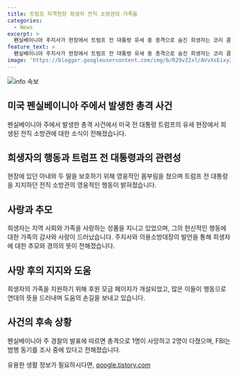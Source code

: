 ```yaml
---
title: 트럼프 피격현장 희생자 전직 소방관의 가족들
categories:
  - News
excerpt: >
  펜실베이니아 주지사가 현장에서 트럼프 전 대통령 유세 중 총격으로 숨진 희생자는 코리 콤퍼라토레(50세) 전 소방관이었음을 밝혔다. 코리는 가족을 지키기 위해 몸을 던지며 영웅으로 숨졌고, 지역사회와 가족을 사랑했으며 트럼프 전 대통령의 열렬한 지지자였다. 펜실베이니아 경찰은 1명 사망하고 2명 다쳤으며, FBI는 범인으로 토머스 매슈 크룩스를 확인했으나 동기는 아직 알려지지 않았다.
feature_text: >
  펜실베이니아 주지사가 현장에서 트럼프 전 대통령 유세 중 총격으로 숨진 희생자는 코리 콤퍼라토레(50세) 전 소방관이었음을 밝혔다. 코리는 가족을 지키기 위해 몸을 던지며 영웅으로 숨졌고, 지역사회와 가족을 사랑했으며 트럼프 전 대통령의 열렬한 지지자였다. 펜실베이니아 경찰은 1명 사망하고 2명 다쳤으며, FBI는 범인으로 토머스 매슈 크룩스를 확인했으나 동기는 아직 알려지지 않았다.
image: 'https://blogger.googleusercontent.com/img/b/R29vZ2xl/AVvXsEixyZcFfHzMRdzZMjFBmAUKJYCLCGyLL1o632UiGVXcaFdKo_bkvkuCioo0uUKlGfBVcT3P84aROyZIXSBEx3Aw5nCQ3pTgDom1WDC4m8eifvWiAmWEEVb4x6G_l8C0QH225ldMjyaFvpxGEBGNO37VmDTDMHGhJPq73UglMfDca1-0aw/s1600/blogspot.png'
---
```


<p><img src="https://blogger.googleusercontent.com/img/b/R29vZ2xl/AVvXsEixyZcFfHzMRdzZMjFBmAUKJYCLCGyLL1o632UiGVXcaFdKo_bkvkuCioo0uUKlGfBVcT3P84aROyZIXSBEx3Aw5nCQ3pTgDom1WDC4m8eifvWiAmWEEVb4x6G_l8C0QH225ldMjyaFvpxGEBGNO37VmDTDMHGhJPq73UglMfDca1-0aw/s1600/blogspot.png" alt="info 속보" /></p>

<h2 data-ke-size="size26">미국 펜실베이니아 주에서 발생한 총격 사건</h2>

<p data-ke-size="size16">펜실베이니아 주에서 발생한 총격 사건에서 미국 전 대통령 트럼프의 유세 현장에서 희생된 전직 소방관에 대한 소식이 전해졌습니다.</p>

<h2 data-ke-size="size24">희생자의 행동과 트럼프 전 대통령과의 관련성</h2>

<p data-ke-size="size16">현장에 있던 아내와 두 딸을 보호하기 위해 영웅적인 몸부림을 쳤으며 트럼프 전 대통령을 지지하던 전직 소방관의 영웅적인 행동이 밝혀졌습니다.</p>

<h2 data-ke-size="size24">사랑과 추모</h2>

<p data-ke-size="size16">희생자는 지역 사회와 가족을 사랑하는 성품을 지니고 있었으며, 그의 헌신적인 행동에 대한 가족의 감사와 사랑이 드러났습니다. 주지사와 의용소방대장의 발언을 통해 희생자에 대한 추모와 경의의 뜻이 전해졌습니다.</p>

<h2 data-ke-size="size24">사망 후의 지지와 도움</h2>

<p data-ke-size="size16">희생자의 가족을 지원하기 위해 후원 모금 페이지가 개설되었고, 많은 이들이 행동으로 연대의 뜻을 드러내며 도움의 손길을 보내고 있습니다.</p>

<h2 data-ke-size="size24">사건의 후속 상황</h2>

<p data-ke-size="size16">펜실베이니아 주 경찰의 발표에 따르면 총격으로 1명이 사망하고 2명이 다쳤으며, FBI는 범행 동기를 조사 중에 있다고 전해졌습니다.</p>
유용한 생활 정보가 필요하시다면, <a href="https://qoogle.tistory.com" rel="dofollow">qoogle.tistory.com</a>



